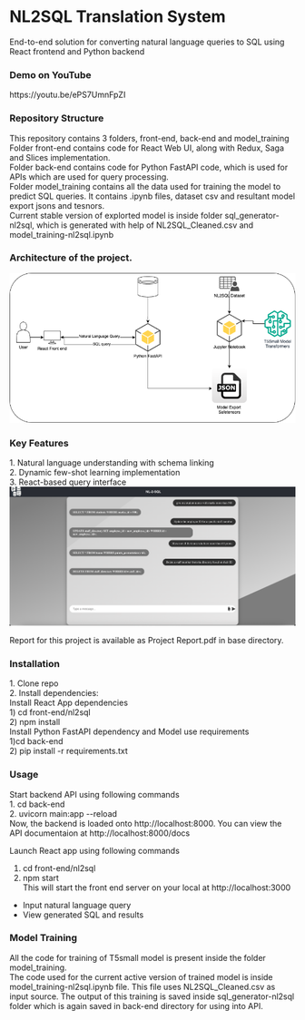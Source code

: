 <h1>NL2SQL Translation System</h1>

End-to-end solution for converting natural language queries to SQL using React frontend and Python backend
<h3>Demo on YouTube</h3>
https://youtu.be/ePS7UmnFpZI
<br>
<h3>Repository Structure</h3>
This repository contains 3 folders, front-end, back-end and model_training<br>
Folder front-end contains code for React Web UI, along with Redux, Saga and Slices implementation.<br>
Folder back-end contains code for Python FastAPI code, which is used for APIs which are used for query processing.<br>
Folder model_training contains all the data used for training the model to predict SQL queries. It contains .ipynb files, dataset csv and resultant model export jsons and tesnors.<br>
Current stable version of explorted model is inside folder sql_generator-nl2sql, which is generated with help of NL2SQL_Cleaned.csv and model_training-nl2sql.ipynb<br>

<h3>Architecture of the project.</h3>
<img src="./Architecture.png" title="Project Architecture">

<h3>Key Features</h3>
1. Natural language understanding with schema linking<br>
2. Dynamic few-shot learning implementation<br>
3. React-based query interface<br>
<img src="./UI Snapshot.png" title="UI Snapshot">

Report for this project is available as Project Report.pdf in base directory.<br>

<h3>Installation</h3>
1. Clone repo<br>
2. Install dependencies:<br>
    Install React App dependencies<br>
    1) cd front-end/nl2sql<br>
    2) npm install  <br>
    Install Python FastAPI dependency and Model use requirements<br>
    1)cd back-end  <br>
    2) pip install -r requirements.txt  <br>

<h3>Usage</h3>
Start backend API using following commands<br>
1. cd back-end<br>
2. uvicorn main:app --reload<br>
Now, the backend is loaded onto http://localhost:8000. You can view the API documentaion at http://localhost:8000/docs<br>

Launch React app using following commands<br>
1. cd front-end/nl2sql<br>
2. npm start<br>
This will start the front end server on your local at http://localhost:3000<br>

- Input natural language query<br>
- View generated SQL and results<br>

<h3>Model Training</h3>
All the code for training of T5small model is present inside the folder model_training.<br>
The code used for the current active version of trained model is inside model_training-nl2sql.ipynb file. This file uses NL2SQL_Cleaned.csv as input source. The output of this training is saved inside sql_generator-nl2sql folder which is again saved in back-end directory for using into API.<br>
